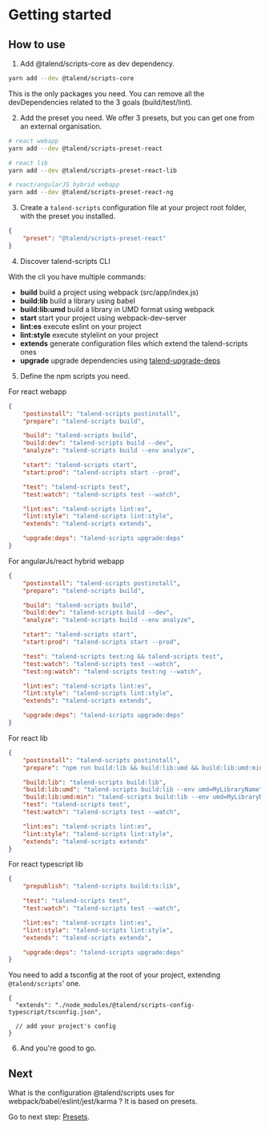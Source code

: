 # Getting started

## How to use

1. Add @talend/scripts-core as dev dependency.

```bash
yarn add --dev @talend/scripts-core
```

This is the only packages you need. You can remove all the devDependencies related to the 3 goals (build/test/lint).

2. Add the preset you need. We offer 3 presets, but you can get one from an external organisation.

```bash
# react webapp
yarn add --dev @talend/scripts-preset-react

# react lib
yarn add --dev @talend/scripts-preset-react-lib

# react/angularJS hybrid webapp
yarn add --dev @talend/scripts-preset-react-ng
```

3. Create a `talend-scripts` configuration file at your project root folder, with the preset you installed.

```json
{
	"preset": "@talend/scripts-preset-react"
}
```

4. Discover talend-scripts CLI

With the cli you have multiple commands:

- **build** build a project using webpack (src/app/index.js)
- **build:lib** build a library using babel
- **build:lib:umd** build a library in UMD format using webpack
- **start** start your project using webpack-dev-server
- **lint:es** execute eslint on your project
- **lint:style** execute stylelint on your project
- **extends** generate configuration files which extend the talend-scripts ones
- **upgrade** upgrade dependencies using [talend-upgrade-deps](https://www.npmjs.com/package/@talend/upgrade-deps)

5. Define the npm scripts you need.

For react webapp

```json
{
	"postinstall": "talend-scripts postinstall",
	"prepare": "talend-scripts build",

	"build": "talend-scripts build",
	"build:dev": "talend-scripts build --dev",
	"analyze": "talend-scripts build --env analyze",

	"start": "talend-scripts start",
	"start:prod": "talend-scripts start --prod",

	"test": "talend-scripts test",
	"test:watch": "talend-scripts test --watch",

	"lint:es": "talend-scripts lint:es",
	"lint:style": "talend-scripts lint:style",
	"extends": "talend-scripts extends",

	"upgrade:deps": "talend-scripts upgrade:deps"
}
```

For angularJs/react hybrid webapp

```json
{
	"postinstall": "talend-scripts postinstall",
	"prepare": "talend-scripts build",

	"build": "talend-scripts build",
	"build:dev": "talend-scripts build --dev",
	"analyze": "talend-scripts build --env analyze",

	"start": "talend-scripts start",
	"start:prod": "talend-scripts start --prod",

	"test": "talend-scripts test:ng && talend-scripts test",
	"test:watch": "talend-scripts test --watch",
	"test:ng:watch": "talend-scripts test:ng --watch",

	"lint:es": "talend-scripts lint:es",
	"lint:style": "talend-scripts lint:style",
	"extends": "talend-scripts extends",

	"upgrade:deps": "talend-scripts upgrade:deps"
}
```

For react lib

```json
{
	"postinstall": "talend-scripts postinstall",
	"prepare": "npm run build:lib && build:lib:umd && build:lib:umd:min",

	"build:lib": "talend-scripts build:lib",
	"build:lib:umd": "talend-scripts build:lib --env umd=MyLibraryName",
	"build:lib:umd:min": "talend-scripts build:lib --env umd=MyLibraryName --prod",
	"test": "talend-scripts test",
	"test:watch": "talend-scripts test --watch",

	"lint:es": "talend-scripts lint:es",
	"lint:style": "talend-scripts lint:style",
	"extends": "talend-scripts extends"
}
```

For react typescript lib

```json
{
	"prepublish": "talend-scripts build:ts:lib",

	"test": "talend-scripts test",
	"test:watch": "talend-scripts test --watch",

	"lint:es": "talend-scripts lint:es",
	"lint:style": "talend-scripts lint:style",
	"extends": "talend-scripts extends",

	"upgrade:deps": "talend-scripts upgrade:deps"
}
```

You need to add a tsconfig at the root of your project, extending `@talend/scripts`' one.

```
{
  "extends": "./node_modules/@talend/scripts-config-typescript/tsconfig.json",
  
  // add your project's config
}

```

6. And you're good to go.

## Next

What is the configuration @talend/scripts uses for webpack/babel/eslint/jest/karma ?
It is based on presets.

Go to next step: [Presets](./presets.md).
